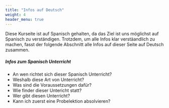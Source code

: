 ```yaml
---
title: "Infos auf Deutsch"
weight: 4
header_menu: true
---
```


Diese Kurseite ist auf Spanisch gehalten, da das Ziel ist uns möglichst auf Spanisch zu verständigen. Trotzdem, um alle Infos klar verstäandlich zu machen, fasst der folgende Abschnitt alle Infos auf dieser Seite auf Deutsch zusammen. 

##### Infos zum Spanisch Unterricht

- An wen richtet sich dieser Spanisch Unterricht?
- Weshalb diese Art von Unterricht?
- Was sind die Voraussetzungen dafür?
- Wie finder dieser Untericht statt?
- Wer gibt diesen Unterricht?
- Kann ich zuerst eine Probelektion absolvieren?



